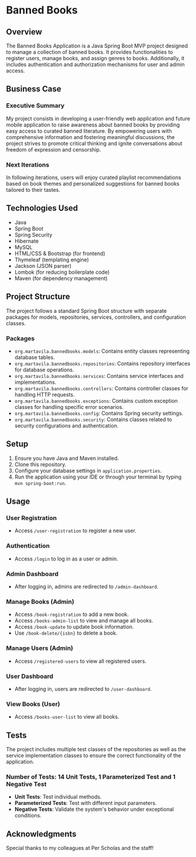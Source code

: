 # Banned Books

## Overview
The Banned Books Application is a Java Spring Boot MVP project designed to manage a collection of banned books. It provides functionalities to register users, manage books, and assign genres to books. 
Additionally, it includes authentication and authorization mechanisms for user and admin access.

## Business Case

### Executive Summary
My project consists in developing a user-friendly web application and future mobile application to raise awareness about banned books by providing easy access to curated banned literature. By empowering users with comprehensive information and fostering meaningful discussions, the project strives to promote critical thinking and ignite conversations about freedom of expression and censorship.

### Next Iterations
In following iterations, users will enjoy curated playlist recommendations based on book themes and personalized suggestions for banned books tailored to their tastes.


## Technologies Used
- Java
- Spring Boot
- Spring Security
- Hibernate
- MySQL
- HTML/CSS & Bootstrap (for frontend)
- Thymeleaf (templating engine)
- Jackson (JSON parser)
- Lombok (for reducing boilerplate code)
- Maven (for dependency management)

## Project Structure
The project follows a standard Spring Boot structure with separate packages for models, repositories, services, controllers, and configuration classes.

### Packages
- `org.martavila.bannedbooks.models`: Contains entity classes representing database tables.
- `org.martavila.bannedbooks.repositories`: Contains repository interfaces for database operations.
- `org.martavila.bannedbooks.services`: Contains service interfaces and implementations.
- `org.martavila.bannedbooks.controllers`: Contains controller classes for handling HTTP requests.
- `org.martavila.bannedbooks.exceptions`: Contains custom exception classes for handling specific error scenarios.
- `org.martavila.bannedbooks.config`: Contains Spring security settings.
- `org.martavila.bannedbooks.security`: Contains classes related to security configurations and authentication.

## Setup
1. Ensure you have Java and Maven installed.
2. Clone this repository.
3. Configure your database settings in `application.properties`.
4. Run the application using your IDE or through your terminal by typing `mvn spring-boot:run`.

## Usage
### User Registration
- Access `/user-registration` to register a new user.

### Authentication
- Access `/login` to log in as a user or admin.

### Admin Dashboard
- After logging in, admins are redirected to `/admin-dashboard`.

### Manage Books (Admin)
- Access `/book-registration` to add a new book.
- Access `/books-admin-list` to view and manage all books.
- Access `/book-update` to update book information.
- Use `/book-delete/{isbn}` to delete a book.

### Manage Users (Admin)
- Access `/registered-users` to view all registered users.

### User Dashboard
- After logging in, users are redirected to `/user-dashboard`.

### View Books (User)
- Access `/books-user-list` to view all books.

## Tests

The project includes multiple test classes of the repositories as well as the service implementation classes to ensure the correct functionality of the application.

### Number of Tests: 14 Unit Tests, 1 Parameterized Test and 1 Negative Test

- **Unit Tests**: Test individual methods.
- **Parameterized Tests**: Test with different input parameters.
- **Negative Tests**: Validate the system's behavior under exceptional conditions.

## Acknowledgments
Special thanks to my colleagues at Per Scholas and the staff!
